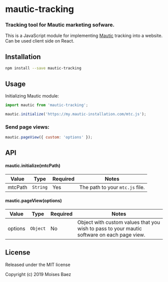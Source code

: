 # mautic-tracking
### Tracking tool for Mautic marketing sofware.

This is a JavaScript module for implementing [Mautic](https://www.mautic.org/)  tracking into a website. Can be used client side on React.

## Installation

```bash
npm install --save mautic-tracking
```

## Usage

Initializing Mautic module:

```js
import mautic from 'mautic-tracking';

mautic.initialize('https://my.mautic-installation.com/mtc.js');
```

### Send page views:

```js
mautic.pageView({ custom: 'options' });
```

## API

#### mautic.initialize(mtcPath)
|Value|Type|Required|Notes|
|------|-----|-----|-----|
|mtcPath| `String`| Yes | The path to your `mtc.js` file.|

#### mautic.pageView(options)
|Value|Type|Required|Notes|
|------|-----|-----|-----|
|options| `Object`| No | Object with custom values that you wish to pass to your mautic software on each page view.|

## License
Released under the MIT license

Copyright (c) 2019 Moises Baez